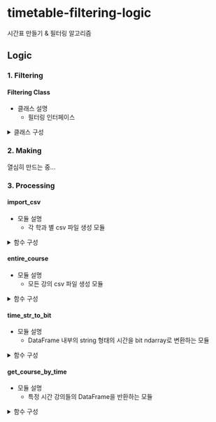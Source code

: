 # timetable-filtering-logic
시간표 만들기 &amp; 필터링 알고리즘

## Logic

### 1. Filtering
#### Filtering Class
- 클래스 설명
  - 필터링 인터페이스

<details>
  <summary>클래스 구성</summary>
  
  ##### Filtering
  - private 변수
    - __department_name_to_id: dict
    - __department_id_to_name: list[str]
    - __department_course_df_list: list[DataFrame]
    - __entire_course_df: DataFrame
    - __entire_course_bit_df: DataFrame
    - __course_by_all_time: list[list[DataFrame]]
  - private 함수
    - __import_processed_data

  - public 함수
    - search_course_routine

</details>

### 2. Making
열심히 만드는 중...

### 3. Processing
#### import_csv
- 모듈 설명
  - 각 학과 별 csv 파일 생성 모듈

<details>
  <summary>함수 구성</summary>
  
  ##### get_department_dict

  - 현재 저장된 csv 파일명에 따라 [학부과-전공명 <-> id] 간의 변환이 가능한 dict, list를 만드는 함수
  - **input** csv 파일(raw data)의 경로
  - **output** 학부과-전공명 -> id dict, id -> 학부과-전공명 list

  ##### import_csv
  - 읽어온 csv 파일(raw data)을 DataFrame의 list로 반환하는 함수
  - **input** csv 파일(raw data)의 경로
  - **output** DataFrame list

</details>

#### entire_course
- 모듈 설명
  - 모든 강의 csv 파일 생성 모듈

<details>
  <summary>함수 구성</summary>
  
  ##### get_entire_course_df
  - 학과 별 강의 데이터를 모두 합쳐서 하나의 DataFrame으로 만드는 함수
  - **input** DataFrame list
  - **output** DataFrame

</details>

#### time_str_to_bit
- 모듈 설명
  - DataFrame 내부의 string 형태의 시간을 bit ndarray로 변환하는 모듈
  
<details>
  <summary>함수 구성</summary>
  
  ##### time_str_to_bit
  - string 형태의 시간을 bit ndarray로 변환하는 함수
  - **input** string 형태의 시간
  - **output** bit ndarray 형태의 시간
  - 
  ##### time_str_to_bit_df
  - DataFrame 내부의 string 형태의 시간 column 전체를 bit로 변환하는 함수
  - **input** 변환 전 DataFrame, column 이름
  - **output** 변환 후 DataFrame
  
</details>

#### get_course_by_time
- 모듈 설명
  - 특정 시간 강의들의 DataFrame을 반환하는 모듈

<details>
  <summary>함수 구성</summary>
  
  ##### course_by_time
  - 시간을 입력받으면 해당 시간과 겹치는 강의 목록을 반환하는 함수
  - **input** DataFrame, bit ndarray로 변환된 시간
  - **output** DataFrame

  ##### get_course_by_all_time
  - 각각의 시간 단위와 겹치는 강의들의 DataFrame list를 반환하는 함수
  - **input** DataFrame
  - **output** DataFrame list

</details>